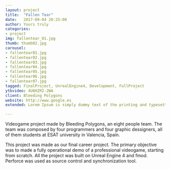 ```yaml
---
layout: project
title:  "Fallen Tear"
date:   2017-09-04 20:25:00
author: Yours truly
categories:
- project
img: fallentear_01.jpg
thumb: thumb02.jpg
carousel:
- fallentear01.jpg
- fallentear02.jpg
- fallentear03.jpg
- fallentear04.jpg
- fallentear05.jpg
- fallentear06.jpg
- fallentear07.jpg
tagged: FinalProject, UnrealEngine4, Development, FullProject
ytbvideo: 4U6HZR2-2WA
client: Bleeding Polygons
website: http://www.google.es
extended: Lorem Ipsum is simply dummy text of the printing and typesetting industry. Lorem Ipsum has been the industry's standard dummy text ever since the 1500s, when an unknown printer took a galley of type and scrambled it to make a type specimen book. It has survived not only five centuries, but also the leap into electronic typesetting, remaining essentially unchanged.

---
```


Videogame project made by Bleeding Polygons, an eight people team. The team was composed by four programmers and four graphic dessigners, all of them students at ESAT university in Valencia, Spain.

This project was made as our final career project. The primary objective was to made a fully operational demo of a professional videogame, starting from scratch. All the
project was built on Unreal Engine 4 and fmod. Perforce was used as source control and synchronization tool.

